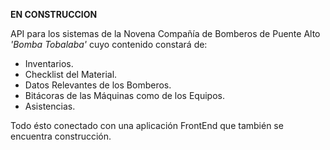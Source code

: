 **EN CONSTRUCCION**

API para los sistemas de la Novena Compañía de Bomberos de Puente Alto *'Bomba Tobalaba'* cuyo contenido constará de:
- Inventarios.
- Checklist del Material.
- Datos Relevantes de los Bomberos.
- Bitácoras de las Máquinas como de los Equipos.
- Asistencias.

Todo ésto conectado con una aplicación FrontEnd que también se encuentra construcción.